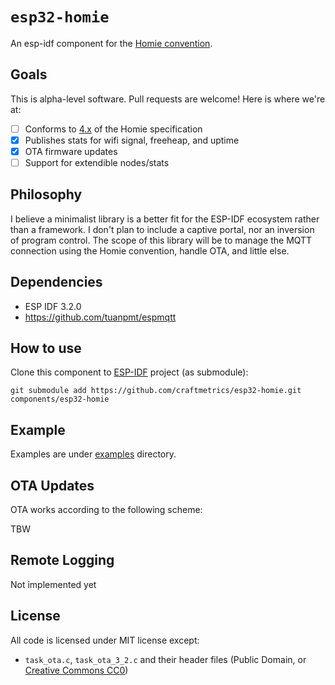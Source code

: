 # `esp32-homie`

An esp-idf component for the [Homie convention](https://github.com/homieiot/convention).

## Goals

This is alpha-level software. Pull requests are welcome! Here is where we're
at:

- [ ] Conforms to
  [4.x](https://homieiot.github.io/specification/spec-core-v4_0_0/) of the
  Homie specification
- [x] Publishes stats for wifi signal, freeheap, and uptime
- [x] OTA firmware updates
- [ ] Support for extendible nodes/stats

## Philosophy

I believe a minimalist library is a better fit for the ESP-IDF ecosystem
rather than a framework. I don't plan to include a captive portal, nor an
inversion of program control. The scope of this library will be to manage the
MQTT connection using the Homie convention, handle OTA, and little else.

## Dependencies

- ESP IDF 3.2.0
- https://github.com/tuanpmt/espmqtt

## How to use

Clone this component to [ESP-IDF](https://github.com/espressif/esp-idf) project (as submodule):

```
git submodule add https://github.com/craftmetrics/esp32-homie.git components/esp32-homie
```

## Example

Examples are under [examples](examples) directory.

## OTA Updates

OTA works according to the following scheme:

TBW

## Remote Logging

Not implemented yet

## License

All code is licensed under MIT license except:

* `task_ota.c`, `task_ota_3_2.c` and their header files (Public Domain, or
  [Creative Commons CC0](https://creativecommons.org/share-your-work/public-domain/cc0/))
